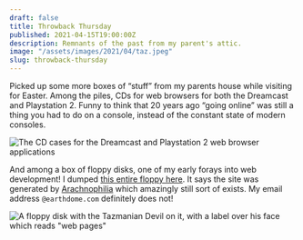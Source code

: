 ```yaml
---
draft: false
title: Throwback Thursday
published: 2021-04-15T19:00:00Z
description: Remnants of the past from my parent's attic.
image: "/assets/images/2021/04/taz.jpeg"
slug: throwback-thursday
---
```

Picked up some more boxes of “stuff”  from my parents house while visiting for Easter. Among the piles, CDs for web browsers for both the Dreamcast and Playstation 2. Funny to think that 20 years ago “going online” was still a thing you had to do on a console, instead of the constant state of modern consoles.

![The CD cases for the Dreamcast and Playstation 2 web browser applications](/assets/images/2021/04/internet_on_cd.jpeg)

And among a box of floppy disks, one of my early forays into web development! I dumped [this entire floppy here](https://www.builtwith.coffee/floppy/). It says the site was generated by [Arachnophilia](https://arachnoid.com/arachnophilia/index.html) which amazingly still sort of exists. My email address `@earthdome.com` definitely does not!

![A floppy disk with the Tazmanian Devil on it, with a label over his face which reads "web pages"](/assets/images/2021/04/taz.jpeg)